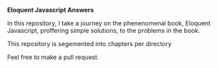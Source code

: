 **Eloquent Javascript Answers**

In this repository, I take a journey on the phenenomenal book,
Eloquent Javascript, proffering simple solutions, to the problems
in the book.

This repository is segemented into chapters per directory

Feel free to make a pull request.